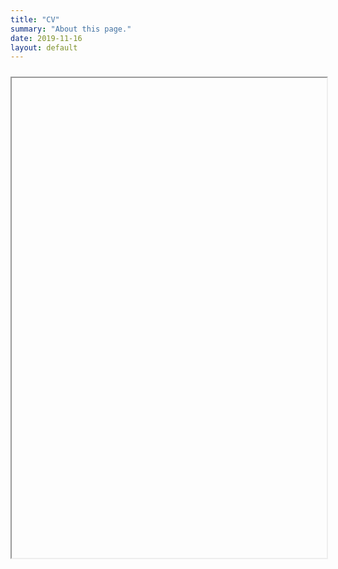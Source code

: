 ```yaml
---
title: "CV"
summary: "About this page."
date: 2019-11-16
layout: default
---
```


<iframe style="margin: 10px 0 40px 0;" class="pdf-iframe" src="" width="100%" height="768"></iframe>
